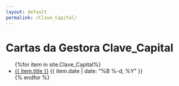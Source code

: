 ```yaml
---
layout: default
permalink: /Clave_Capital/
---
```


<h1>Cartas da Gestora Clave_Capital</h1>
<ul>
{%for item in site.Clave_Capital%}
  <li>
<a href="{{ site.baseurl }}{{ item.url }}">{{ item.title }}</a>
<span>{{ item.date | date: "%B %-d, %Y" }}</span>
  </li>
    {% endfor %}
</ul>
